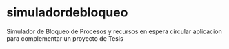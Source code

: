 # simuladordebloqueo
Simulador de Bloqueo de Procesos y recursos en espera circular
aplicacion para complementar un proyecto de Tesis
